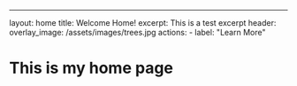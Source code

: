---
layout: home
title: Welcome Home!
excerpt: This is a test excerpt
header: 
    overlay_image: /assets/images/trees.jpg
    actions: 
        - label: "Learn More"
          

# This is my home page